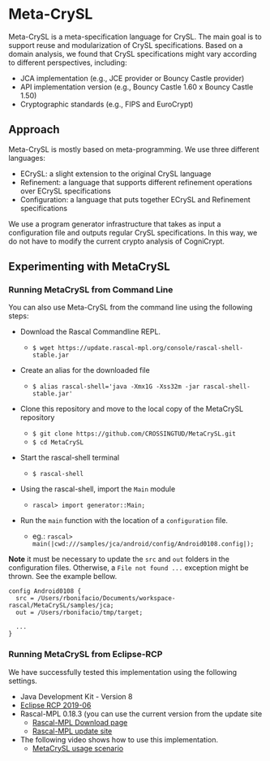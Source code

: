 # Meta-CrySL

Meta-CrySL is a meta-specification language for CrySL. The main goal is to support reuse and modularization of CrySL specifications. Based on a domain analysis, we found that CrySL specifications might vary according to different perspectives, including:

   * JCA implementation (e.g., JCE provider or Bouncy Castle provider)
   * API implementation version (e.g., Bouncy Castle 1.60 x Bouncy Castle 1.50)
   * Cryptographic standards (e.g., FIPS and EuroCrypt)
   
## Approach

Meta-CrySL is mostly based on meta-programming. We use three different languages: 

   * ECrySL: a slight extension to the original CrySL language
   * Refinement: a language that supports different refinement operations over ECrySL specifications
   * Configuration: a language that puts together ECrySL and Refinement specifications 

We use a program generator infrastructure that takes as input a configuration file and outputs regular CrySL specifications. In this way, we do not have to modify the current crypto analysis of CogniCrypt.

## Experimenting with MetaCrySL

### Running MetaCrySL from Command Line

You can also use Meta-CrySL from the command line using the following steps: 

   * Download the Rascal Commandline REPL.
      * `$ wget https://update.rascal-mpl.org/console/rascal-shell-stable.jar`

   * Create an alias for the downloaded file
      * `$ alias rascal-shell='java -Xmx1G -Xss32m -jar rascal-shell-stable.jar'`

   * Clone this repository and move to the local copy of the MetaCrySL repository
      * `$ git clone https://github.com/CROSSINGTUD/MetaCrySL.git`
      * `$ cd MetaCrySL` 

   * Start the rascal-shell terminal
      * `$ rascal-shell`

   * Using the rascal-shell, import the `Main` module
      * `rascal> import generator::Main;`

   * Run the `main` function with the location of a `configuration` file.
      * eg.: `rascal> main(|cwd:///samples/jca/android/config/Android0108.config|);` 

**Note** it must be necessary to update the `src` and `out` folders in the configuration files.
Otherwise, a `File not found ...` exception might be thrown. See the example bellow. 

```
config Android0108 {
  src = /Users/rbonifacio/Documents/workspace-rascal/MetaCrySL/samples/jca;
  out = /Users/rbonifacio/tmp/target;

  ...
}
```

### Running MetaCrySL from Eclipse-RCP

We have successfully tested this implementation using the following settings.

   * Java Development Kit - Version 8
   * [Eclipse RCP 2019-06](https://www.eclipse.org/downloads/packages/release/2019-06/r/eclipse-ide-rcp-and-rap-developers)
   * Rascal-MPL 0.18.3 (you can use the current version from the update site
      * [Rascal-MPL Download page](https://www.rascal-mpl.org/start/)
      * [Rascal-MPL update site](https://update.rascal-mpl.org/stable/)
   * The following video shows how to use this implementation.
      * [MetaCrySL usage scenario](https://youtu.be/PmYWK926RrM)
